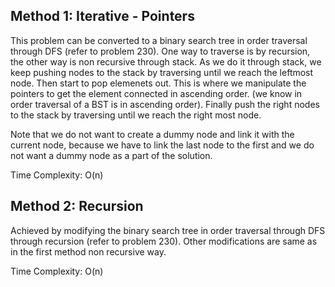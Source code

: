 ## Method 1: Iterative - Pointers

This problem can be converted to a binary search tree in order traversal through DFS (refer to problem 230). One way to traverse is by recursion, the other
way is non recursive through stack. As we do it through stack, we keep pushing nodes to the stack by traversing until we reach the leftmost node. Then start 
to pop elemenets out. This is where we manipulate the pointers to get the element connected in ascending order. (we know in order traversal of a BST is in
ascending order). Finally push the right nodes to the stack by traversing until we reach the right most node. </br>

Note that we do not want to create a dummy node and link it with the current node, because we have to link the last node to the first and we do not want a dummy node as a part of the solution.

Time Complexity: O(n)

## Method 2: Recursion

Achieved by modifying the binary search tree in order traversal through DFS through recursion (refer to problem 230). Other modifications are same as in the 
first method non recursive way.

Time Complexity: O(n)
